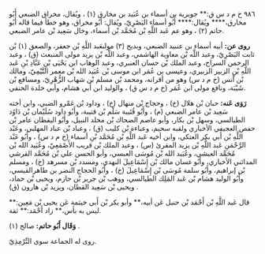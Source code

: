 ٩٨٦ خ م د س ق:** جويرية بن أسماء بن عُبَيد بن مخارق (١) ، ويُقال، مخراق الضبعي أَبُو مخارق،**** ويُقال:**** أَبُو أسماء البَصْرِيّ، ويُقال: أَبُو مخراق، وهو خطأ فيما قاله أَبُو حاتم (٢) ، وهو عم عَبد اللَّهِ بْن مُحَمَّد بْن أسماء، وخال سَعِيد بْن عامر الضبعي.

**روى عن:** أبيه أسماء بن عنبيد الضبعي، وبديح (٣) مولىعَبد اللَّهِ بْن جعفر، والصعق (١) بْن ثابت البَصْرِيّ، وعبد اللَّه بْن معاوية الهاشمي، وعبد اللَّه بْن يزيد مولى المنبعث (ق) ، وعبد الرحمن السراج، وعبد الملك بْن حسان العنبري، وعبد الوهاب ابن يَحْيَى بْنِ عَبَّادِ بْنِ عَبد اللَّهِ بْنِ الزبير الزبيري، وعيسى بن عُمَر ابن موسى بْن عُبَيد الله بْن معمر التَّيْمِيّ، ومالك بْن أنس (خ م د س) وهو من أقرانه، ومحمد بْن مسلم بْن شهاب الزُّهْرِيّ، ومسافع بْن شَيْبَة، ونافع مولى ابن عُمَر (خ م د س ق) ، والوليد ابن أَبي هشام، وأبي خلدة الحنفي.

**رَوَى عَنه:** حبان بْن هلال (خ) ، وحجاج بْن منهال (خ) ، وداود بْن عَمْرو الضبي، وابن أخته سَعِيد بْن عامر الضبعي (م) ، وأَبُو قُتَيبة سَلْم بْن قتيبة، وأَبُو داود سُلَيْمان بْن دَاوُد الطيالسي، وسهل بْن بكار، وأبو عاصم الضحاك بْن مخلد النبيل، وأَبُو اليقظان عامر بْن حفص العجيفي الأخباري ولقبه سحيم، وعباءة بْن كليب (ق) ، وعباد بْن عباد المهلبي، وعَبْد اللَّهِ بْن أَبي بكر العتكي، وابن أخيه عَبد اللَّهِ بْن مُحَمَّد بْنِ أسماء (خ م د س) ، وأَبُو عَبْد الرَّحْمَنِ عَبد اللَّهِ بْن يزيد المقرئ (س) ، وعبد الملك بْن قريب الأَصْمَعِيّ، وعُبَيد الله بْن مُحَمَّد العيشي، وعُبَيد الله بْن مُوسَى العبسي، وأبو الحسن علي بْن مُحَمَّد القرشي المدائني الأخباري، وأَبُو غسان مالك بْن إِسْمَاعِيلَ النهدي، ومسدد بْن مسرهد (خ) ، ومسلم بْن إبراهيم، وأَبُو سلمة مُوسَى بْن إِسْمَاعِيلَ (خ) ، وأَبُو الحجاج النضر بن طاهرالقيسي، وأَبُو الوليد هشام بْن عَبد المَلِك الطيالسي، ووهب بْن جرير بْن حازم، ويحيى بْن حماد، ويحيى بْن سَعِيد القطان، ويزيد بْن هارون (ق) .

قال عَبد اللَّهِ بْن أَحْمَد بْن حنبل عَن أبيه،** وأبو بكر بْن أَبي خيثمة عَن يحيى بْن مَعِين:** ليس به بأس،** زاد أَحْمَد:** ثقة.

**وَقَال أَبُو حاتم:** صالح (١) .

روى له الجماعة سوى التِّرْمِذِيّ.